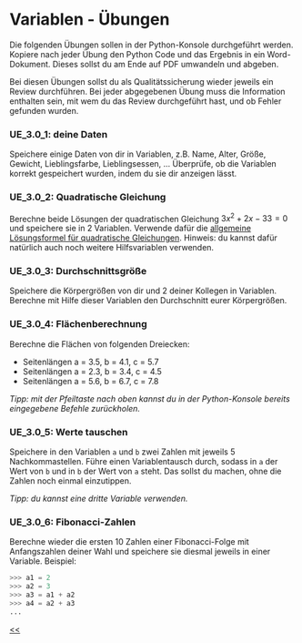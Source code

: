 # Variablen - Übungen

Die folgenden Übungen sollen in der Python-Konsole durchgeführt werden.
Kopiere nach jeder Übung den Python Code und das 
Ergebnis in ein Word-Dokument.
Dieses sollst du am Ende auf PDF umwandeln und abgeben.

Bei diesen Übungen sollst du als Qualitätssicherung wieder
jeweils ein Review durchführen.
Bei jeder abgegebenen Übung muss die Information enthalten sein,
mit wem du das Review durchgeführt hast, und ob Fehler gefunden wurden.

### UE_3.0_1: deine Daten

Speichere einige Daten von dir in Variablen, z.B. Name, Alter, Größe, Gewicht, Lieblingsfarbe, Lieblingsessen, ...
Überprüfe, ob die Variablen korrekt gespeichert wurden, indem du sie dir anzeigen lässt.

### UE_3.0_2: Quadratische Gleichung

Berechne beide Lösungen der quadratischen Gleichung $3x^2 + 2x - 33 = 0$ 
und speichere sie in 2 Variablen.
Verwende dafür die [allgemeine Lösungsformel für quadratische Gleichungen](https://de.wikipedia.org/wiki/Quadratische_Gleichung#a-b-c-Formel).
Hinweis: du kannst dafür natürlich auch noch weitere Hilfsvariablen verwenden.

### UE_3.0_3: Durchschnittsgröße

Speichere die Körpergrößen von dir und 2 deiner Kollegen in Variablen.
Berechne mit Hilfe dieser Variablen den Durchschnitt eurer Körpergrößen.

### UE_3.0_4: Flächenberechnung

Berechne die Flächen von folgenden Dreiecken:
   - Seitenlängen a = 3.5, b = 4.1, c = 5.7
   - Seitenlängen a = 2.3, b = 3.4, c = 4.5
   - Seitenlängen a = 5.6, b = 6.7, c = 7.8

*Tipp: mit der Pfeiltaste nach oben kannst du in der 
Python-Konsole bereits eingegebene Befehle zurückholen.*

### UE_3.0_5: Werte tauschen

Speichere in den Variablen `a` und `b` zwei Zahlen mit jeweils 5 Nachkommastellen.
Führe einen Variablentausch durch, 
sodass in `a` der Wert von `b` und in `b` der Wert von `a` steht.
Das sollst du machen, ohne die Zahlen noch einmal einzutippen.

*Tipp: du kannst eine dritte Variable verwenden.*

### UE_3.0_6: Fibonacci-Zahlen

Berechne wieder die ersten 10 Zahlen einer Fibonacci-Folge mit 
Anfangszahlen deiner Wahl und speichere sie diesmal jeweils in einer Variable.
Beispiel:

```python
>>> a1 = 2
>>> a2 = 3
>>> a3 = a1 + a2
>>> a4 = a2 + a3
...
```


[<<](../skriptum/3.0_Variablen.md)